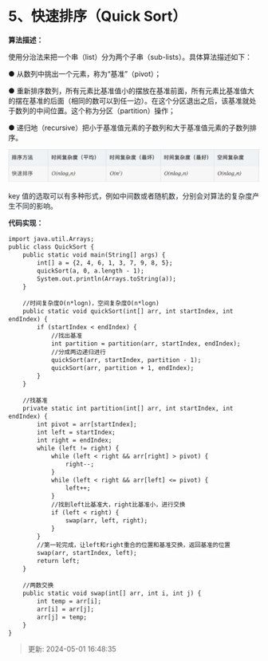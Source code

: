 # 5、快速排序（Quick Sort）

**算法描述：**

使用分治法来把一个串（list）分为两个子串（sub-lists）。具体算法描述如下：

● 从数列中挑出一个元素，称为“基准”（pivot）；

● 重新排序数列，所有元素比基准值小的摆放在基准前面，所有元素比基准值大的摆在基准的后面（相同的数可以到任一边）。在这个分区退出之后，该基准就处于数列的中间位置。这个称为分区（partition）操作；

● 递归地（recursive）把小于基准值元素的子数列和大于基准值元素的子数列排序。

![1714553214033-661d669b-8b7c-4f86-8a37-dc630acc1ab2.png](./img/9zM0TmT3ZqRqyiVq/1714553214033-661d669b-8b7c-4f86-8a37-dc630acc1ab2-242972.png)

<font style="color:rgb(32,36,41);">key</font><font style="color:rgb(32,36,41);"> </font><font style="color:rgb(32,36,41);">值的选取可以有多种形式，例如中间数或者随机数，分别会对算法的复杂度产生不</font><font style="color:rgb(32,36,41);">同的影响。</font>

**<font style="color:rgb(32,36,41);">代码实现：</font>**

```plain
import java.util.Arrays;
public class QuickSort {
    public static void main(String[] args) {
        int[] a = {2, 4, 6, 1, 3, 7, 9, 8, 5};
        quickSort(a, 0, a.length - 1);
        System.out.println(Arrays.toString(a));
    }

    //时间复杂度O(n*logn)，空间复杂度O(n*logn)
    public static void quickSort(int[] arr, int startIndex, int endIndex) {
        if (startIndex < endIndex) {
            //找出基准
            int partition = partition(arr, startIndex, endIndex);
            //分成两边递归进行
            quickSort(arr, startIndex, partition - 1);
            quickSort(arr, partition + 1, endIndex);
        }
    }

    //找基准
    private static int partition(int[] arr, int startIndex, int endIndex) {
        int pivot = arr[startIndex];
        int left = startIndex;
        int right = endIndex;
        while (left != right) {
            while (left < right && arr[right] > pivot) {
                right--;
            }
            while (left < right && arr[left] <= pivot) {
                left++;
            }
            //找到left比基准大，right比基准小，进行交换
            if (left < right) {
                swap(arr, left, right);
            }
        }
        //第一轮完成，让left和right重合的位置和基准交换，返回基准的位置
        swap(arr, startIndex, left);
        return left;
    }

    //两数交换
    public static void swap(int[] arr, int i, int j) {
        int temp = arr[i];
        arr[i] = arr[j];
        arr[j] = temp;
    }
}
```

> 更新: 2024-05-01 16:48:35  
